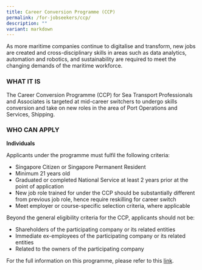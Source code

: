 ```yaml
---
title: Career Conversion Programme (CCP)
permalink: /for-jobseekers/ccp/
description: ""
variant: markdown
---
```

As more maritime companies continue to digitalise and transform, new jobs are created and cross-disciplinary skills in areas such as data analytics, automation and robotics, and sustainability are required to meet the changing demands of the maritime workforce.

### **WHAT IT IS**
The Career Conversion Programme (CCP) for Sea Transport Professionals and Associates is targeted at mid-career switchers to undergo skills conversion and take on new roles in the area of Port Operations and Services, Shipping.

### **WHO CAN APPLY**
**Individuals**

Applicants under the programme must fulfil the following criteria:

*   Singapore Citizen or Singapore Permanent Resident
*   Minimum 21 years old
*   Graduated or completed National Service at least 2 years prior at the point of application
*   New job role trained for under the CCP should be substantially different from previous job role, hence require reskilling for career switch
*   Meet employer or course-specific selection criteria, where applicable

Beyond the general eligibility criteria for the CCP, applicants should not be:

*   Shareholders of the participating company or its related entities
*   Immediate ex-employees of the participating company or its related entities
*   Related to the owners of the participating company


For the full information on this programme, please refer to this [link](https://conversion.mycareersfuture.gov.sg/portal/ProgramDetails.aspx?ProgID=P00000429).